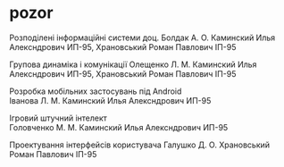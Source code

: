 # pozor

Розподілені інформаційні системи 
доц. Болдак А. О.
Каминский Илья Алексндрович ИП-95, Храновський Роман Павлович ІП-95

Групова динаміка і комунікації
Олещенко Л. М.
Каминский Илья Алексндрович ИП-95, Храновський Роман Павлович ІП-95

Розробка мобільних застосувань під Android     
Іванова Л. М.
Каминский Илья Алексндрович ИП-95

Ігровий штучний інтелект     
Головченко М. М.
Каминский Илья Алексндрович ИП-95

Проектування інтерфейсів користувача
Галушко Д. О.
Храновський Роман Павлович ІП-95
